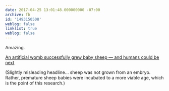 ```yaml
---
date: 2017-04-25 13:01:48.000000000 -07:00
archive: fb
id: '1493150508'
weblog: false
linklist: true
weblog: false
---
```


Amazing. 

[An artificial womb successfully grew baby sheep — and humans could be next]( [Link](http://www.theverge.com/2017/4/25/15421734/artificial-womb-fetus-biobag-uterus-lamb-sheep-birth-premie-preterm-infant))

(Slightly misleading headline... sheep was not grown from an embryo. Rather, premature sheep babies were incubated to a more viable age, which is the point of this research.)
